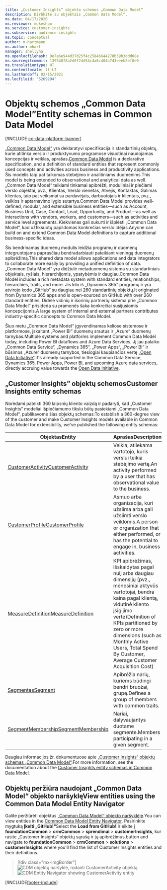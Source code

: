 ```yaml
---
title: „Customer Insights“ objekto schemos „Common Data Model“
description: Dirbkite su objektais „Common Data Model“.
ms.date: 04/17/2020
ms.reviewer: mukeshpo
ms.service: customer-insights
ms.subservice: audience-insights
ms.topic: conceptual
author: m-hartmann
ms.author: mhart
manager: shellyha
ms.openlocfilehash: 9e7a6e944d37d25f4c25846644278b39b3ddd08e
ms.sourcegitcommit: 139548f8a2d0f24d54c4a6c404a743eeeb8ef8e0
ms.translationtype: HT
ms.contentlocale: lt-LT
ms.lasthandoff: 02/15/2021
ms.locfileid: "5269294"
---
```

# <a name="entity-schemas-in-common-data-model"></a><span data-ttu-id="6deb4-103">Objektų schemos „Common Data Model”</span><span class="sxs-lookup"><span data-stu-id="6deb4-103">Entity schemas in Common Data Model</span></span>

[!INCLUDE [cc-data-platform-banner](../includes/cc-data-platform-banner.md)]

<span data-ttu-id="6deb4-104">[„Common Data Model“](https://docs.microsoft.com/common-data-model/) yra deklaratyvi specifikacija ir standartinių objektų, kurie atitinka verslo ir produktyvumo programose visuotinai naudojamas koncepcijas ir veiklas, aprašas.</span><span class="sxs-lookup"><span data-stu-id="6deb4-104">[Common Data Model](https://docs.microsoft.com/common-data-model/) is a declarative specification, and a definition of standard entities that represent commonly used concepts and activities across business and productivity applications.</span></span> <span data-ttu-id="6deb4-105">Šis modelis taip pat taikomas stebėjimo ir analitiniams duomenims.</span><span class="sxs-lookup"><span data-stu-id="6deb4-105">This model is being extended to observational and analytical data as well.</span></span> <span data-ttu-id="6deb4-106">„Common Data Model“ teikiami tinkamai apibrėžti, moduliniai ir plečiami verslo objektai, pvz., Klientas, Verslo vienetas, Atvejis, Kontaktas, Galimas klientas, taip pat veiksmai su pardavėjais, darbuotojais ir klientais, pvz., veiklos ir aptarnavimo lygio sutartys.</span><span class="sxs-lookup"><span data-stu-id="6deb4-106">Common Data Model provides well-defined, modular, and extensible business entities—such as Account, Business Unit, Case, Contact, Lead, Opportunity, and Product—as well as interactions with vendors, workers, and customers—such as activities and service level agreements.</span></span> <span data-ttu-id="6deb4-107">Kiekvienas gali sukurti ir išplėsti „Common Data Model“, kad užfiksuotų papildomas konkrečias verslo idėjas.</span><span class="sxs-lookup"><span data-stu-id="6deb4-107">Anyone can build on and extend Common Data Model definitions to capture additional business-specific ideas.</span></span>

<span data-ttu-id="6deb4-108">Šis bendrinamas duomenų modulis leidžia programų ir duomenų integruotojams paprasčiau bendradarbiauti pateikiant vieningą duomenų apibrėžimą.</span><span class="sxs-lookup"><span data-stu-id="6deb4-108">This shared data model allows applications and data integrators to collaborate more easily by providing a unified definition of data.</span></span> <span data-ttu-id="6deb4-109">„Common Data Model“ yra didžiulė metaduomenų sistema su standartiniais objektais, ryšiais, hierarchijomis, ypatybėmis ir daugiau.</span><span class="sxs-lookup"><span data-stu-id="6deb4-109">Common Data Model includes a rich metadata system with standard entities, relationships, hierarchies, traits, and more.</span></span> <span data-ttu-id="6deb4-110">Jis kilo iš „Dynamics 365“ programų ir yra atvirojo kodo „GitHub“ su daugiau nei 260 standartinių objektų.</span><span class="sxs-lookup"><span data-stu-id="6deb4-110">It originated from Dynamics 365 apps and is open-sourced on GitHub with over 260 standard entities.</span></span> <span data-ttu-id="6deb4-111">Didelė vidinių ir išorinių partnerių sistema prie „Common Data Model“ prisideda su pramonės šaka konkrečiai susijusiomis koncepcijomis.</span><span class="sxs-lookup"><span data-stu-id="6deb4-111">A large system of internal and external partners contributes industry-specific concepts to Common Data Model.</span></span>

<span data-ttu-id="6deb4-112">Šiuo metu „Common Data Model“ įgyvendinamas keliose sistemose ir platformose, įskaitant „Power BI“ duomenų srautus ir „Azure“ duomenų tarnybas.</span><span class="sxs-lookup"><span data-stu-id="6deb4-112">Multiple systems and platforms implement Common Data Model today, including Power BI dataflows and Azure Data Services.</span></span> <span data-ttu-id="6deb4-113">Jį jau palaiko „Common Data Service“, „Dynamics 365“, „Power Apps“, „Power BI“ ir būsimos „Azure“ duomenų tarnybos, tiesiogiai kaupiančios vertę [„Open Data Initiative“](https://www.microsoft.com/open-data-initiative).</span><span class="sxs-lookup"><span data-stu-id="6deb4-113">It's already supported in the Common Data Service, Dynamics 365, Power Apps, Power BI, and upcoming Azure data services, directly accruing value towards the [Open Data Initiative](https://www.microsoft.com/open-data-initiative).</span></span>

## <a name="customer-insights-entity-schemas"></a><span data-ttu-id="6deb4-114">„Customer Insights” objektų schemos</span><span class="sxs-lookup"><span data-stu-id="6deb4-114">Customer Insights entity schemas</span></span>

<span data-ttu-id="6deb4-115">Norėdami pateikti 360 laipsnių kliento vaizdą ir padaryti, kad „Customer Insights“ modeliai išplečiamumo tikslu būtų pasiekiami „Common Data Model“, publikavome šias objektų schemas:</span><span class="sxs-lookup"><span data-stu-id="6deb4-115">To establish a 360-degree view of the customer and make Customer Insights models available in Common Data Model for extensibility, we've published the following entity schemas:</span></span>

| <span data-ttu-id="6deb4-116">Objektas</span><span class="sxs-lookup"><span data-stu-id="6deb4-116">Entity</span></span> | <span data-ttu-id="6deb4-117">Aprašas</span><span class="sxs-lookup"><span data-stu-id="6deb4-117">Description</span></span> |
|---------|---------|
|[<span data-ttu-id="6deb4-118">CustomerActivity</span><span class="sxs-lookup"><span data-stu-id="6deb4-118">CustomerActivity</span></span>](https://docs.microsoft.com/common-data-model/schema/core/applicationcommon/foundationcommon/crmcommon/solutions/customerinsights/customeractivity) | <span data-ttu-id="6deb4-119">Veikla, atliekama vartotojo, kuris verslui teikia stebėjimo vertę.</span><span class="sxs-lookup"><span data-stu-id="6deb4-119">An activity performed by a user that has observational value to the business.</span></span> |
|[<span data-ttu-id="6deb4-120">CustomerProfile</span><span class="sxs-lookup"><span data-stu-id="6deb4-120">CustomerProfile</span></span>](https://docs.microsoft.com/common-data-model/schema/core/applicationcommon/foundationcommon/crmcommon/solutions/customerinsights/customerprofile) | <span data-ttu-id="6deb4-121">Asmuo arba organizacija, kuri užsiima arba gali užsiimti verslo veiklomis.</span><span class="sxs-lookup"><span data-stu-id="6deb4-121">A person or organization that either performed, or has the potential to engage in, business activities.</span></span> |
|[<span data-ttu-id="6deb4-122">MeasureDefinition</span><span class="sxs-lookup"><span data-stu-id="6deb4-122">MeasureDefinition</span></span>](https://docs.microsoft.com/common-data-model/schema/core/applicationcommon/foundationcommon/crmcommon/solutions/customerinsights/measuredefinition) | <span data-ttu-id="6deb4-123">KPI apibrėžimas, išskaidytas pagal nulį arba daugiau dimensijų (pvz., mėnesiniai aktyvūs vartotojai, bendra kaina pagal klientą, vidutinė kliento įsigijimo vertė)</span><span class="sxs-lookup"><span data-stu-id="6deb4-123">Definition of KPIs partitioned by zero or more dimensions (such as Monthly Active Users, Total Spend By Customer, Average Customer Acquisition Cost)</span></span> |
|[<span data-ttu-id="6deb4-124">Segmentas</span><span class="sxs-lookup"><span data-stu-id="6deb4-124">Segment</span></span>](https://docs.microsoft.com/common-data-model/schema/core/applicationcommon/foundationcommon/crmcommon/solutions/customerinsights/segment) | <span data-ttu-id="6deb4-125">Apibrėžia narių, kuriems būdingi bendri bruožai, grupę.</span><span class="sxs-lookup"><span data-stu-id="6deb4-125">Defines a group of members with common traits.</span></span> |
|[<span data-ttu-id="6deb4-126">SegmentMembership</span><span class="sxs-lookup"><span data-stu-id="6deb4-126">SegmentMembership</span></span>](https://docs.microsoft.com/common-data-model/schema/core/applicationcommon/foundationcommon/crmcommon/solutions/customerinsights/segmentmembership) | <span data-ttu-id="6deb4-127">Nariai, dalyvaujantys duotame segmente.</span><span class="sxs-lookup"><span data-stu-id="6deb4-127">Members participating in a given segment.</span></span> |

<span data-ttu-id="6deb4-128">Daugiau informacijos žr. dokumentuose apie [„Customer Insights“ objektų schemas „Common Data Model“](https://docs.microsoft.com/common-data-model/schema/core/applicationcommon/foundationcommon/crmcommon/solutions/customerinsights/overview).</span><span class="sxs-lookup"><span data-stu-id="6deb4-128">For more information, see the documentation about the [Customer Insights entity schemas in Common Data Model](https://docs.microsoft.com/common-data-model/schema/core/applicationcommon/foundationcommon/crmcommon/solutions/customerinsights/overview).</span></span>

## <a name="view-entities-using-the-common-data-model-entity-navigator"></a><span data-ttu-id="6deb4-129">Objektų peržiūra naudojant „Common Data Model“ objekto naršyklę</span><span class="sxs-lookup"><span data-stu-id="6deb4-129">View entities using the Common Data Model Entity Navigator</span></span>

<span data-ttu-id="6deb4-130">Galite peržiūrėti objektus [„Common Data Model“ objekto naršyklėje](https://microsoft.github.io/CDM/).</span><span class="sxs-lookup"><span data-stu-id="6deb4-130">You can view entities in the [Common Data Model Entity Navigator](https://microsoft.github.io/CDM/).</span></span> <span data-ttu-id="6deb4-131">Pasirinkite mygtuką **Įkelti „GitHub!“**</span><span class="sxs-lookup"><span data-stu-id="6deb4-131">Select the **Load from GitHub!**</span></span> <span data-ttu-id="6deb4-132">ir eikite į **foundationCommon** > **crmCommon** > **sprendimai** > **customerInsights**, kur rasite „Customer Insights“ objektų sąrašą ir jų apibrėžimus.</span><span class="sxs-lookup"><span data-stu-id="6deb4-132">button and navigate to **foundationCommon** > **crmCommon** > **solutions** > **customerInsights** where you'll find the list of Customer Insights entities and their definitions.</span></span>
> [!div class="mx-imgBorder"]
> <span data-ttu-id="6deb4-133">![CDM objektų naršyklė, rodanti CustomerActivity objektą](media/CDM-entity-navigator.png "CDM objektų naršyklė, rodanti CustomerActivity objektą")</span><span class="sxs-lookup"><span data-stu-id="6deb4-133">![CDM Entity Navigator showing CustomerActivity entity](media/CDM-entity-navigator.png "CDM Entity Navigator showing CustomerActivity entity")</span></span>


[!INCLUDE[footer-include](../includes/footer-banner.md)]